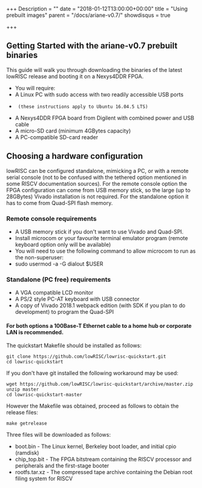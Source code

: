 +++
Description = ""
date = "2018-01-12T13:00:00+00:00"
title = "Using prebuilt images"
parent = "/docs/ariane-v0.7/"
showdisqus = true

+++

## Getting Started with the ariane-v0.7 prebuilt binaries

This guide will walk you through downloading the binaries of the latest lowRISC release and booting it
on a Nexys4DDR FPGA.

*    You will require:
*    A Linux PC with sudo access with two readily accessible USB ports
*      (these instructions apply to Ubuntu 16.04.5 LTS)
*    A Nexys4DDR FPGA board from Digilent with combined power and USB cable
*    A micro-SD card (minimum 4GBytes capacity)
*    A PC-compatible SD-card reader

## Choosing a hardware configuration

lowRISC can be configured standalone, mimicking a PC, or with a remote serial console (not to be confused with the tethered option mentioned in some RISCV documentation sources). For the remote console option the FPGA configuration can come from USB memory stick, so the large (up to 28GBytes) Vivado installation is not required. For the standalone option it has to come from Quad-SPI flash memory.

### Remote console requirements

*   A USB memory stick if you don't want to use Vivado and Quad-SPI.
*   Install microcom or your favourite terminal emulator program (remote keyboard option only will be available)
*    You will need to use the following command to allow microcom to run as the non-superuser:
*    sudo usermod -a -G dialout $USER

### Standalone (PC free) requirements
    
*   A VGA compatible LCD monitor
*   A PS/2 style PC-AT keyboard with USB connector
*   A copy of Vivado 2018.1 webpack edition (with SDK if you plan to do development) to program the Quad-SPI

#### For both options a 100Base-T Ethernet cable to a home hub or corporate LAN is recommended.

The quickstart Makefile should be installed as follows:

    git clone https://github.com/lowRISC/lowrisc-quickstart.git
    cd lowrisc-quickstart
    
If you don't have git installed the following workaround may be used:

    wget https://github.com/lowRISC/lowrisc-quickstart/archive/master.zip
    unzip master
    cd lowrisc-quickstart-master

However the Makefile was obtained, proceed as follows to obtain the release files:

    make getrelease

Three files will be downloaded as follows:

*   boot.bin - The Linux kernel, Berkeley boot loader, and initial cpio (ramdisk)
*   chip_top.bit - The FPGA bitstream containing the RISCV processor and peripherals and the first-stage booter
*   rootfs.tar.xz - The compressed tape archive containing the Debian root filing system for RISCV
